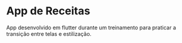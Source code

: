 # App de Receitas

App desenvolvido em flutter durante um treinamento para praticar a transição entre telas e estilização.
